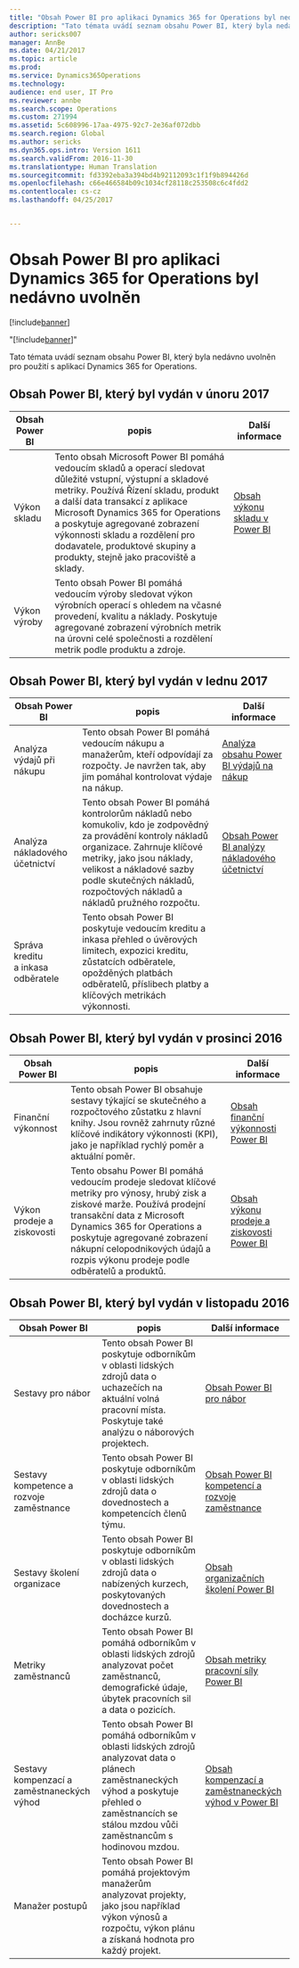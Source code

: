 ```yaml
---
title: "Obsah Power BI pro aplikaci Dynamics 365 for Operations byl nedávno uvolněn"
description: "Tato témata uvádí seznam obsahu Power BI, který byla nedávno uvolněn pro použití s aplikací Dynamics 365 for Operations."
author: sericks007
manager: AnnBe
ms.date: 04/21/2017
ms.topic: article
ms.prod: 
ms.service: Dynamics365Operations
ms.technology: 
audience: end user, IT Pro
ms.reviewer: annbe
ms.search.scope: Operations
ms.custom: 271994
ms.assetid: 5c608996-17aa-4975-92c7-2e36af072dbb
ms.search.region: Global
ms.author: sericks
ms.dyn365.ops.intro: Version 1611
ms.search.validFrom: 2016-11-30
ms.translationtype: Human Translation
ms.sourcegitcommit: fd3392eba3a394bd4b92112093c1f1f9b894426d
ms.openlocfilehash: c66e466584b09c1034cf28118c253508c6c4fdd2
ms.contentlocale: cs-cz
ms.lasthandoff: 04/25/2017


---
```


# <a name="power-bi-content-recently-released-for-dynamics-365-for-operations"></a>Obsah Power BI pro aplikaci Dynamics 365 for Operations byl nedávno uvolněn

[!include[banner](../includes/banner.md)]

"[!include[banner](../includes/banner.md)]"


Tato témata uvádí seznam obsahu Power BI, který byla nedávno uvolněn pro použití s aplikací Dynamics 365 for Operations.

<a name="power-bi-content-that-was-released-in-february-2017"></a>Obsah Power BI, který byl vydán v únoru 2017
---------------------------------------------------

| Obsah Power BI       | popis                                                                                                                                                                                                                                                                                                                                                                                   | Další informace                                                                                                         |
|------------------------|-----------------------------------------------------------------------------------------------------------------------------------------------------------------------------------------------------------------------------------------------------------------------------------------------------------------------------------------------------------------------------------------------|--------------------------------------------------------------------------------------------------------------------|
| Výkon skladu  | Tento obsah Microsoft Power BI pomáhá vedoucím skladů a operací sledovat důležité vstupní, výstupní a skladové metriky. Používá Řízení skladu, produkt a další data transakcí z aplikace Microsoft Dynamics 365 for Operations a poskytuje agregované zobrazení výkonnosti skladu a rozdělení pro dodavatele, produktové skupiny a produkty, stejně jako pracoviště a sklady. | [Obsah výkonu skladu v Power BI](warehouse-power-bi-content.md) |
| Výkon výroby | Tento obsah Power BI pomáhá vedoucím výroby sledovat výkon výrobních operací s ohledem na včasné provedení, kvalitu a náklady. Poskytuje agregované zobrazení výrobních metrik na úrovni celé společnosti a rozdělení metrik podle produktu a zdroje.                                                                                                            |                                                                                                                    |

## <a name="power-bi-content-that-was-released-in-january-2017"></a>Obsah Power BI, který byl vydán v lednu 2017
| Obsah Power BI                  | popis                                                                                                                                                                                                                                      | Další informace                                                                                                                           |
|-----------------------------------|--------------------------------------------------------------------------------------------------------------------------------------------------------------------------------------------------------------------------------------------------|--------------------------------------------------------------------------------------------------------------------------------------|
| Analýza výdajů při nákupu           | Tento obsah Power BI pomáhá vedoucím nákupu a manažerům, kteří odpovídají za rozpočty. Je navržen tak, aby jim pomáhal kontrolovat výdaje na nákup.                                                                                       | [Analýza obsahu Power BI výdajů na nákup](purchase-content-pack-for-power-bi.md)         |
| Analýza nákladového účetnictví          | Tento obsah Power BI pomáhá kontrolorům nákladů nebo komukoliv, kdo je zodpovědný za provádění kontroly nákladů organizace. Zahrnuje klíčové metriky, jako jsou náklady, velikost a nákladové sazby podle skutečných nákladů, rozpočtových nákladů a nákladů pružného rozpočtu. | [Obsah Power BI analýzy nákladového účetnictví](cost-accounting-analysis-content-pack.md) |
| Správa kreditu a inkasa odběratele | Tento obsah Power BI poskytuje vedoucím kreditu a inkasa přehled o úvěrových limitech, expozici kreditu, zůstatcích odběratele, opožděných platbách odběratelů, příslibech platby a klíčových metrikách výkonnosti.                                               |                                                                                                                                      |

## <a name="power-bi-content-that-was-released-in-december-2016"></a>Obsah Power BI, který byl vydán v prosinci 2016
| Obsah Power BI                    | popis                                                                                                                                                                                                                                                                                                                      | Další informace                                                                                                                                                          |
|-------------------------------------|----------------------------------------------------------------------------------------------------------------------------------------------------------------------------------------------------------------------------------------------------------------------------------------------------------------------------------|---------------------------------------------------------------------------------------------------------------------------------------------------------------------|
| Finanční výkonnost               | Tento obsah Power BI obsahuje sestavy týkající se skutečného a rozpočtového zůstatku z hlavní knihy. Jsou rovněž zahrnuty různé klíčové indikátory výkonnosti (KPI), jako je například rychlý poměr a aktuální poměr.                                                                                                                          | [Obsah finanční výkonnosti Power BI](financial-performance-power-bi-content-pack.md)                                      |
| Výkon prodeje a ziskovosti | Tento obsahu Power BI pomáhá vedoucím prodeje sledovat klíčové metriky pro výnosy, hrubý zisk a ziskové marže. Používá prodejní transakční data z Microsoft Dynamics 365 for Operations a poskytuje agregované zobrazení nákupní celopodnikových údajů a rozpis výkonu prodeje podle odběratelů a produktů. | [Obsah výkonu prodeje a ziskovosti Power BI](sales-profitability-performance-content-pack.md) |

## <a name="power-bi-content-that-was-released-in-november-2016"></a>Obsah Power BI, který byl vydán v listopadu 2016
| Obsah Power BI                              | popis                                                                                                                                                                  | Další informace                                                                                                                                                                   |
|-----------------------------------------------|------------------------------------------------------------------------------------------------------------------------------------------------------------------------------|------------------------------------------------------------------------------------------------------------------------------------------------------------------------------|
| Sestavy pro nábor                            | Tento obsah Power BI poskytuje odborníkům v oblasti lidských zdrojů data o uchazečích na aktuální volná pracovní místa. Poskytuje také analýzu o náborových projektech. | [Obsah Power BI pro nábor](recruiting-analysis-power-bi-content-pack.md)                                                       |
| Sestavy kompetence a rozvoje zaměstnance | Tento obsah Power BI poskytuje odborníkům v oblasti lidských zdrojů data o dovednostech a kompetencích členů týmu.                                                                 | [Obsah Power BI kompetencí a rozvoje zaměstnance](employee-competencies-and-development-analysis-power-bi-content-pack.md) |
| Sestavy školení organizace               | Tento obsah Power BI poskytuje odborníkům v oblasti lidských zdrojů data o nabízených kurzech, poskytovaných dovednostech a docházce kurzů.                                   | [Obsah organizačních školení Power BI](organizational-training-analysis-power-bi-content-pack.md)                             |
| Metriky zaměstnanců                             | Tento obsah Power BI pomáhá odborníkům v oblasti lidských zdrojů analyzovat počet zaměstnanců, demografické údaje, úbytek pracovních sil a data o pozicích.                                                                   | [Obsah metriky pracovní síly Power BI](workforce-analysis-power-bi-content-pack.md)                                                 |
| Sestavy kompenzací a zaměstnaneckých výhod             | Tento obsah Power BI pomáhá odborníkům v oblasti lidských zdrojů analyzovat data o plánech zaměstnaneckých výhod a poskytuje přehled o zaměstnancích se stálou mzdou vůči zaměstnancům s hodinovou mzdou.                                  | [Obsah kompenzací a zaměstnaneckých výhod v Power BI](compensation-and-benefits-analysis-power-bi-content-pack.md)                         |
| Manažer postupů                              | Tento obsah Power BI pomáhá projektovým manažerům analyzovat projekty, jako jsou například výkon výnosů a rozpočtu, výkon plánu a získaná hodnota pro každý projekt.          |                                                                                                                                                                              |








